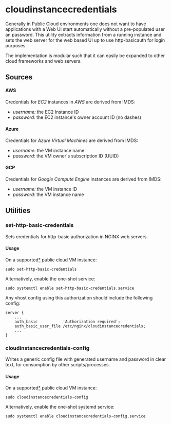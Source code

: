 # cloudinstancecredentials

Generally in Public Cloud environments one does not want to have applications with a Web UI start automatically without a pre-populated user an password. This utility extracts information from a running instance and sets the web server for the web based UI up to use http-basicauth for login purposes.

The implementation is modular such that it can easily be expanded to other cloud frameworks and web servers.

## Sources

#### AWS

Credentials for _EC2_ instances in _AWS_ are derived from IMDS:

* _username:_ the EC2 Instance ID
* _password:_ the EC2 instance's owner account ID (no dashes)

#### Azure

Credentials for _Azure Virtual Machines_ are derived from IMDS:

* _username:_ the VM instance name
* _password:_ the VM owner's subscription ID (UUID)

#### GCP

Credentials for _Google Compute Engine_ instances are derived from IMDS:

* _username:_ the VM instance ID
* _password:_ the VM instance name

## Utilities

### set-http-basic-credentials

Sets credentials for http-basic authorization in NGINX web servers.

#### Usage

On a supported[*](lib/cloudinstancecredentials/) public cloud VM instance:
```
sudo set-http-basic-credentials
```

Alternatively, enable the one-shot service:
```
sudo systemctl enable set-http-basic-credentials.service
```

Any vhost config using this authorization should include the following config:
```
server {
    ...
    auth_basic	         'Authorization required';
    auth_basic_user_file /etc/nginx/cloudinstancecredentials;
    ...
}
```

### cloudinstancecredentials-config

Writes a generic config file with generated username and password in clear text,
for consumption by other scripts/processes.

#### Usage

On a supported[*](lib/cloudinstancecredentials/) public cloud VM instance:
```
sudo cloudinstancecredentials-config
```
Alternatively, enable the one-shot systemd service:
```
sudo systemctl enable cloudinstancecredentials-config.service
```
